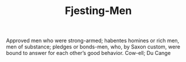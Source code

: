 ---
title: Fjesting-Men
letter: F
permalink: "/definitions/bld-fjesting-men.html"
body: Approved men who were strong-armed; habentes homines or rich men, men of substance;
  pledges or bonds-men, who, by Saxon custom, were bound to answer for each other’s
  good behavior. Cow-ell; Du Cange
published_at: '2018-07-07'
source: Black's Law Dictionary 2nd Ed (1910)
layout: post
---